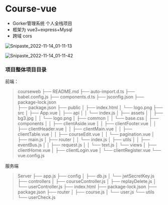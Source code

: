 # Course-vue
- Gorker管理系统 个人全栈项目
- 框架为 vue3+express+Mysql
- 跨域 cors

![Snipaste_2022-11-14_01-11-13](https://user-images.githubusercontent.com/85162796/201534654-5aecb0e9-1f26-4e60-9517-14a826567903.png)


![Snipaste_2022-11-14_01-11-42](https://user-images.githubusercontent.com/85162796/201534637-8e0fdbb7-d038-4cf6-8a3b-98e3d5320e3e.png)

### 项目整体项目目录

前端：

> courseweb
> ├── README.md
> ├── auto-import.d.ts 
> ├── babel.config.js
> ├── components.d.ts
> ├── jsconfig.json
> ├── package-lock.json  
> ├── package.json
> ├── public
> │   ├── index.html
> │   └── logo.png
> ├── src
> │   ├── App.vue
> │   ├── api
> │   │   └── index.js
> │   ├── assets
> │   │   ├── bg3.jpg
> │   │   └── logo.png
> │   ├── common
> │   │   └── base.css
> │   ├── components
> │   │   ├── clientAside.vue
> │   │   ├── clientFooter.vue
> │   │   ├── clientHeader.vue
> │   │   ├── clientMain.vue
> │   │   ├── clientTable.vue
> │   │   ├── courseEdit.vue
> │   │   └── pagination.vue
> │   ├── main.js
> │   ├── router
> │   │   └── index.js
> │   ├── utils
> │   │   ├── eventBus.js
> │   │   ├── request.js
> │   │   └── text.js
> │   └── views
> │       ├── clientHome.vue
> │       ├── clientLogin.vue
> │       └── clientRegister.vue
> └── vue.config.js

服务端

> Server
> ├── app.js
> ├── config
> │   ├── db.js
> │   └── jwtSecretKey.js
> ├── controllers
> │   ├── courseController.js
> │   ├── replayDelete.js
> │   └── userController.js
> ├── index.html
> ├── package-lock.json
> ├── package.json
> ├── router
> │   ├── course.js
> │   └── user.js
> └── utils
>     └── userCheck.js
